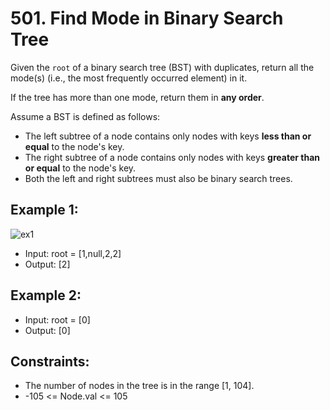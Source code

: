 # 501. Find Mode in Binary Search Tree

Given the `root` of a binary search tree (BST) with duplicates, return all the mode(s) (i.e., the most frequently occurred element) in it.

If the tree has more than one mode, return them in **any order**.

Assume a BST is defined as follows:

- The left subtree of a node contains only nodes with keys **less than or equal** to the node's key.
- The right subtree of a node contains only nodes with keys **greater than or equal** to the node's key.
- Both the left and right subtrees must also be binary search trees.

## Example 1:

![ex1](https://assets.leetcode.com/uploads/2021/03/11/mode-tree.jpg)

- Input: root = [1,null,2,2]
- Output: [2]

## Example 2:

- Input: root = [0]
- Output: [0]

## Constraints:

- The number of nodes in the tree is in the range [1, 104].
- -105 <= Node.val <= 105
